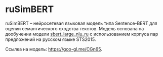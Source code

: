 # ruSimBERT

ruSimBERT – нейросетевая языковая модель типа Sentence-BERT для оценки семантического сходства текстов. Модель основана на дообучении модели [sbert_large_nlu_ru](https://huggingface.co/ai-forever/sbert_large_nlu_ru) с использованием корпуса пар предложений на русском языке STS2015.

Ссылка на модель: https://goo-gl.me/CGn65.
